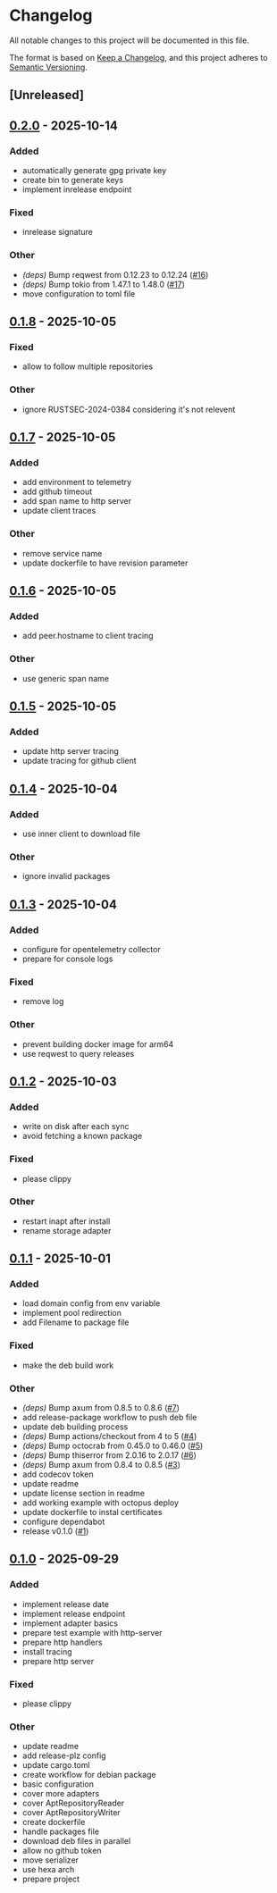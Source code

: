 # Changelog

All notable changes to this project will be documented in this file.

The format is based on [Keep a Changelog](https://keepachangelog.com/en/1.0.0/),
and this project adheres to [Semantic Versioning](https://semver.org/spec/v2.0.0.html).

## [Unreleased]

## [0.2.0](https://github.com/jdrouet/inapt/compare/v0.1.8...v0.2.0) - 2025-10-14

### Added

- automatically generate gpg private key
- create bin to generate keys
- implement inrelease endpoint

### Fixed

- inrelease signature

### Other

- *(deps)* Bump reqwest from 0.12.23 to 0.12.24 ([#16](https://github.com/jdrouet/inapt/pull/16))
- *(deps)* Bump tokio from 1.47.1 to 1.48.0 ([#17](https://github.com/jdrouet/inapt/pull/17))
- move configuration to toml file

## [0.1.8](https://github.com/jdrouet/inapt/compare/v0.1.7...v0.1.8) - 2025-10-05

### Fixed

- allow to follow multiple repositories

### Other

- ignore RUSTSEC-2024-0384 considering it's not relevent

## [0.1.7](https://github.com/jdrouet/inapt/compare/v0.1.6...v0.1.7) - 2025-10-05

### Added

- add environment to telemetry
- add github timeout
- add span name to http server
- update client traces

### Other

- remove service name
- update dockerfile to have revision parameter

## [0.1.6](https://github.com/jdrouet/inapt/compare/v0.1.5...v0.1.6) - 2025-10-05

### Added

- add peer.hostname to client tracing

### Other

- use generic span name

## [0.1.5](https://github.com/jdrouet/inapt/compare/v0.1.4...v0.1.5) - 2025-10-05

### Added

- update http server tracing
- update tracing for github client

## [0.1.4](https://github.com/jdrouet/inapt/compare/v0.1.3...v0.1.4) - 2025-10-04

### Added

- use inner client to download file

### Other

- ignore invalid packages

## [0.1.3](https://github.com/jdrouet/inapt/compare/v0.1.2...v0.1.3) - 2025-10-04

### Added

- configure for opentelemetry collector
- prepare for console logs

### Fixed

- remove log

### Other

- prevent building docker image for arm64
- use reqwest to query releases

## [0.1.2](https://github.com/jdrouet/inapt/compare/v0.1.1...v0.1.2) - 2025-10-03

### Added

- write on disk after each sync
- avoid fetching a known package

### Fixed

- please clippy

### Other

- restart inapt after install
- rename storage adapter

## [0.1.1](https://github.com/jdrouet/inapt/compare/v0.1.0...v0.1.1) - 2025-10-01

### Added

- load domain config from env variable
- implement pool redirection
- add Filename to package file

### Fixed

- make the deb build work

### Other

- *(deps)* Bump axum from 0.8.5 to 0.8.6 ([#7](https://github.com/jdrouet/inapt/pull/7))
- add release-package workflow to push deb file
- update deb building process
- *(deps)* Bump actions/checkout from 4 to 5 ([#4](https://github.com/jdrouet/inapt/pull/4))
- *(deps)* Bump octocrab from 0.45.0 to 0.46.0 ([#5](https://github.com/jdrouet/inapt/pull/5))
- *(deps)* Bump thiserror from 2.0.16 to 2.0.17 ([#6](https://github.com/jdrouet/inapt/pull/6))
- *(deps)* Bump axum from 0.8.4 to 0.8.5 ([#3](https://github.com/jdrouet/inapt/pull/3))
- add codecov token
- update readme
- update license section in readme
- add working example with octopus deploy
- update dockerfile to instal certificates
- configure dependabot
- release v0.1.0 ([#1](https://github.com/jdrouet/inapt/pull/1))

## [0.1.0](https://github.com/jdrouet/inapt/releases/tag/v0.1.0) - 2025-09-29

### Added

- implement release date
- implement release endpoint
- implement adapter basics
- prepare test example with http-server
- prepare http handlers
- install tracing
- prepare http server

### Fixed

- please clippy

### Other

- update readme
- add release-plz config
- update cargo.toml
- create workflow for debian package
- basic configuration
- cover more adapters
- cover AptRepositoryReader
- cover AptRepositoryWriter
- create dockerfile
- handle packages file
- download deb files in parallel
- allow no github token
- move serializer
- use hexa arch
- prepare project
